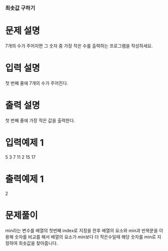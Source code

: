 ### 최솟값 구하기

# 문제 설명

7개의 수가 주어지면 그 숫자 중 가장 작은 수를 출력하는 프로그램을 작성하세요.

# 입력 설명

첫 번째 줄에 7개의 수가 주어진다.

# 출력 설명

첫 번째 줄에 가장 작은 값을 출력한다.

# 입력예제 1

5 3 7 11 2 15 17

# 출력예제 1

2

# 문제풀이

min라는 변수를 배열의 첫번째 index로 지정을 한후 배열의 요소와 min과 반복문을 이용해 숫자를 비교를 해서 배열의 요소가 min보다 더 작은수일때 해당 숫자를 min로 지정하여 최솟값을 찾아줍니다.
